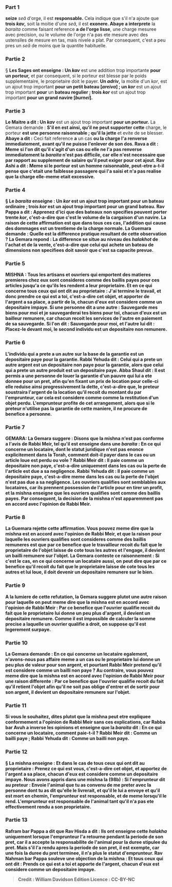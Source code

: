 
### Part 1
<b>seize</b> <i>seâ</i> d'orge,</b> il est <b>responsable.</b> Cela indique que s'il n'a ajoute que <b>trois <i>kav</i>,</b> soit la moitie d'une <i>seâ</i>, il est <b>exonere. Abaye a interprete</b> la <i>baraita</i> comme faisant reference <b>a de l'orge lisse</b>, une charge mesuree avec precision, ou le volume de l'orge n'a pas ete mesure avec des ustensiles de mesure en tas, mais nivele a plat. Par consequent, c'est a peu pres un <i>seâ</i> de moins que la quantite habituelle.

### Partie 2
§ <b>Les Sages ont enseigne : Un <i>kav</i></b> est une addition trop importante <b>pour un porteur,</b> et par consequent, si le porteur est blesse par le poids supplementaire, le proprietaire doit le payer. <b>Un <i>adriv</i>,</b> la moitie d'un <i>kor</i>, est un ajout trop important <b>pour un petit bateau [<i>areiva</i>] ; un <i>kor</i></b> est un ajout trop important <b>pour</b> un <b>bateau regulier ; trois <i>kor</i></b> est un ajout trop important <b>pour un grand navire [<i>burnei</i>].</b>

### Partie 3
<b>Le Maitre a dit : Un <i>kav</i></b> est un ajout trop important <b>pour un porteur.</b> La Gemara demande : <b>S'il en est ainsi, qu'il ne peut supporter cette</b> charge, le porteur <b>est une personne raisonnable ; qu'il la jette</b> et evite de se blesser. <b>Abaye a dit :</b> Ceci fait reference <b>a</b> un cas <b>ou la charge <b>l'a renverse immediatement,</b> avant qu'il ne puisse l'enlever de son dos. <b>Rava a dit : Meme si l'on dit</b> qu'il s'agit d'un cas <b>ou elle ne l'a pas renverse immediatement</b> la <i>baraita</i> n'est <b>pas</b> difficile, car <b>elle n'est necessaire que</b> par rapport au <b>supplement de salaire</b> qu'il peut exiger pour cet ajout. <b>Rav Ashi a dit :</b> Meme si le porteur est un homme raisonnable, peut-etre <b>a-t-il pense que c'etait</b> une <b>faiblesse passagere qui l'a saisi</b> et n'a pas realise que la charge elle-meme etait excessive.

### Partie 4
§ Le <i>baraita</i> enseigne : <b>Un <i>kor</i></b> est un ajout trop important <b>pour</b> un <b>bateau ordinaire ; trois <i>kor</i></b> est un ajout trop important <b>pour un grand bateau. Rav Pappa a dit : Apprenez d'ici</b> que <b>des bateaux non specifies</b> peuvent <b>porter trente <i>kor</i>,</b> c'est-a-dire que c'est le volume de la cargaison d'un navire. La raison de cette affirmation est que dans tous ces cas, l'addition qui cause des dommages est un trentieme de la charge normale. La Guemara demande : <b>Quelle est la</b> <b>difference pratique</b> resultant de cette observation ? La Gemara repond : La difference se situe au niveau des <i>halakhot</i> <b>de l'achat et de la vente,</b> c'est-a-dire que celui qui achete un bateau de dimensions non specifiees doit savoir que c'est sa capacite prevue.

### Partie 5
<strong>MISHNA :</strong> <b>Tous les artisans</b> et ouvriers qui emportent des matieres premieres chez eux <b>sont</b> consideres comme des <b>baillis payes</b> pour ces articles jusqu'a ce qu'ils les rendent a leur proprietaire. <b>Et</b> en ce qui concerne <b>tous ceux qui ont dit</b> au proprietaire : J'ai termine le travail, et donc <b>prendre</b> ce qui est <b>a toi,</b> c'est-a-dire cet objet, <b>et apporter de l'argent</b> a sa place, a partir de la, chacun d'eux est considere comme <b>un depositaire impaye.</b> Si une personne dit a une autre : <b>Sauvegarde</b> mes biens <b>pour moi et je sauvegarderai</b> tes biens <b>pour toi,</b> chacun d'eux est un <b>bailleur remunere,</b> car chacun recoit les services de l'autre en paiement de sa sauvegarde. Si l'on dit : <b>Sauvegarde pour moi, et</b> l'autre <b>lui dit : Placez-le devant moi,</b> le second individu est <b>un depositaire non remunere.</b>

### Partie 6
<b>L'individu qui a prete a</b> un autre sur la base <b>de la garantie</b> est <b>un depositaire paye</b> pour la garantie. <b>Rabbi Yehuda dit : Celui qui a prete</b> un autre <b>argent</b> est <b>un depositaire non paye</b> pour la garantie, alors que <b>celui qui a prete</b> un autre <b>produit</b> est <b>un depositaire paye. Abba Shaul dit :</b> Il est <b>permis</b> a <b>une personne de louer la garantie d'un pauvre</b> qui lui a ete donnee pour un pret, <b>afin qu'en fixant</b> un prix de location <b>pour celle-ci</b> elle reduise ainsi <b>progressivement</b> la dette, c'est-a-dire que, le preteur soustraira l'argent de la location qu'il recoit du montant du par l'emprunteur, <b>car cela est</b> considere comme <b>comme la restitution d'un objet perdu.</b> L'emprunteur profite de cet arrangement, alors que si le preteur n'utilise pas la garantie de cette maniere, il ne procure de benefice a personne.

### Partie 7
<strong>GEMARA:</strong> La Gemara suggere : <b>Disons que la mishna n'est pas conforme</b> a l'avis de <b>Rabbi Meir, tel qu'il est enseigne</b> dans une <i>baraita</i> : En ce qui concerne <b>un locataire,</b> dont le statut juridique n'est pas enonce explicitement dans la Torah, <b>comment doit-il payer</b> dans le cas ou un article loue est perdu ou vole ? <b>Rabbi Meir dit :</b> Il paie <b>comme un depositaire non paye,</b> c'est-a-dire uniquement dans les cas ou la perte de l'article est due a sa negligence. <b>Rabbi Yehuda dit :</b> Il paie <b>comme un depositaire paye,</b> c'est-a-dire meme dans les cas ou la perte de l'objet n'est pas due a sa negligence. Les ouvriers qualifies sont semblables aux locataires, car ils prennent possession de l'article pour en tirer un profit, et la mishna enseigne que les ouvriers qualifies sont comme des baillis payes. Par consequent, la decision de la mishna n'est apparemment pas en accord avec l'opinion de Rabbi Meir.

### Partie 8
La Guemara rejette cette affirmation. <b>Vous</b> pouvez <b>meme dire</b> que la mishna est en accord avec l'opinion de <b>Rabbi Meir,</b> et que la raison pour laquelle les ouvriers qualifies sont consideres comme des baillis remuneres est que <b>par ce benefice</b> que le travailleur recoit du fait <b>que</b> le proprietaire de l'objet <b>laisse</b> de cote <b>tous les autres et l'engage, il devient un bailli remunere sur</b> l'objet. La Gemara conteste ce raisonnement : <b>Si c'est le cas,</b> en ce qui concerne <b>un locataire aussi,</b> on peut dire que <b>par ce benefice</b> qu'il recoit du fait <b>que</b> le proprietaire <b>laisse</b> de cote <b>tous les autres et lui loue, il</b> doit <b>devenir un depositaire remunere sur</b> le bien.

### Partie 9
<b>A la lumiere de cette refutation, la Gemara suggere plutot une autre raison pour laquelle <b>on</b> peut <b>meme dire</b> que la mishna est en accord avec l'opinion de <b>Rabbi Meir : Par ce benefice que</b> l'ouvrier qualifie recoit du fait <b>que</b> le proprietaire lui <b>donne un peu plus</b> d'argent, <b>il devient un depositaire remunere.</b> Comme il est impossible de calculer la somme precise a laquelle un ouvrier qualifie a droit, on suppose qu'il est legerement surpaye.

### Partie 10
La Gemara demande : En ce qui concerne <b>un locataire egalement, n'avons-nous pas affaire</b> meme <b>a un cas ou</b> le proprietaire lui <b>donne un peu plus de valeur</b> pour son argent, et pourtant Rabbi Meir pretend qu'il est considere comme un bailli non paye ? <b>Au contraire, vous</b> pouvez <b>meme dire</b> que la mishna est en accord avec l'opinion de <b>Rabbi Meir</b> pour une raison differente : <b>Par ce benefice</b> que l'ouvrier qualifie recoit du fait <b>qu'il retient</b> l'objet <b>afin qu'il ne soit pas oblige d'entrer et de sortir pour</b> son <b>argent, il devient un depositaire remunere sur</b> l'objet.

### Partie 11
<b>Si vous le souhaitez, dites</b> plutot que la mishna peut etre expliquee conformement a l'opinion de Rabbi Meir sans ces explications, <b>car Rabba bar Avuh a inverse</b> les opinions <b>et enseigne</b> que la <i>baraita</i> dit : En ce qui concerne <b>un locataire, comment paie-t-il ? Rabbi Meir dit : Comme un bailli paye ; Rabbi Yehuda dit : Comme un bailli non paye.</b>

### Partie 12
§ La mishna enseigne : <b>Et</b> dans le cas de <b>tous ceux qui ont dit</b> au proprietaire : <b>Prenez</b> ce qui est <b>vous,</b> c'est-a-dire cet objet, <b>et apportez de l'argent</b> a sa place, chacun d'eux est considere comme <b>un depositaire impaye. Nous avons appris</b> dans une mishna <b>la</b> (98b) : Si l'<b>emprunteur dit au</b> preteur : <b>Envoie</b> l'animal que tu as convenu de me preter avec la personne dont tu as dit qu'elle le livrerait, <b>et qu'il le lui a envoye</b> <b>et qu'il est mort</b> en chemin, l'emprunteur est <b>responsable, et de meme lorsqu'il le rend.</b> L'emprunteur est responsable de l'animal tant qu'il n'a pas ete effectivement rendu a son proprietaire.

### Partie 13
<b>Rafram bar Pappa a dit</b> que <b>Rav Hisda a dit : Ils ont enseigne</b> cette <i>halakha</i> <b>uniquement lorsque</b> l'emprunteur l'a <b>retourne pendant la periode de son pret,</b> car il a accepte la responsabilite de l'animal pour la duree stipulee du pret. <b>Mais</b> s'il l'a rendu <b>apres la periode de son pret,</b> il est <b>exempte,</b> car une fois la duree du pret terminee, il n'a plus le statut d'emprunteur. <b>Rav Nahman bar Pappa souleve une objection</b> de la mishna : <b>Et tous ceux qui ont dit : Prends</b> ce qui est <b>a toi et apporte de l'argent,</b> chacun d'eux est considere comme <b>un depositaire impaye.</b>

>Credit : William Davidson Edition
>Licence : CC-BY-NC